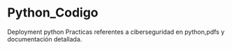 # Python_Codigo
Deployment python
Practicas referentes a ciberseguridad en python,pdfs y documentación detallada.